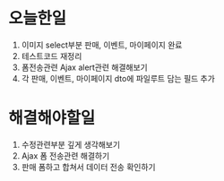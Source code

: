 # 오늘한일

1. 이미지 select부분 판매, 이벤트, 마이페이지 완료
2. 테스트코드 재정리
3. 폼전송관련 Ajax alert관련 해결해보기
4. 각 판매, 이벤트, 마이페이지 dto에 파일루트 담는 필드 추가

# 해결해야할일

1. 수정관련부분 깊게 생각해보기
2. Ajax 폼 전송관련 해결하기
3. 판매 폼하고 합쳐서 데이터 전송 확인하기
